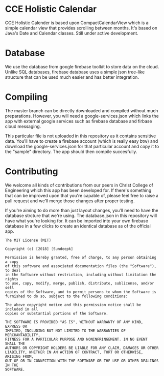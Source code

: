 # CCE Holistic Calendar
CCE Holistic Calender is based upon CompactCalendarView which is a simple calendar view that provides scrolling between months. It's based on Java's Date and Calendar classes. Still under active development.


# Database

We use the database from google firebase toolkit to store data on the cloud. Unlike SQL databases, firebase database uses a simple json tree-like structure that can be used much easier and has better integration.

# Compiling

The master branch can be directly downloaded and compiled without much preparations. However, you will need a google-services.json which links the app with external google services such as firebase database and firbase cloud messaging. 

This particular file is not uploaded in this repository as it contains sensitive data. You'll have to create a firebase account (which is really easy btw) and download the google-services.json for that particular account and copy it to the "sample" directory. The app should then compile succesfully.   


# Contributing  
We welcome all kinds of contributions from our peers in Christ College of Engineering which this app has been developed for. If there's something that can be improved upon that you're capable of, please feel free to raise a pull request and we'll merge those changes after proper testing.

If you're aiming to do more than just layout changes, you'll need to have the database strcture that we're using. The database.json in this repository will have what you're looking for. It can be imported into your own firebase database in a few clicks to create an identical database as of the official app.




```
The MIT License (MIT)

Copyright (c) [2018] [Sundeepk]

Permission is hereby granted, free of charge, to any person obtaining a copy
of this software and associated documentation files (the "Software"), to deal
in the Software without restriction, including without limitation the rights
to use, copy, modify, merge, publish, distribute, sublicense, and/or sell
copies of the Software, and to permit persons to whom the Software is
furnished to do so, subject to the following conditions:

The above copyright notice and this permission notice shall be included in all
copies or substantial portions of the Software.

THE SOFTWARE IS PROVIDED "AS IS", WITHOUT WARRANTY OF ANY KIND, EXPRESS OR
IMPLIED, INCLUDING BUT NOT LIMITED TO THE WARRANTIES OF MERCHANTABILITY,
FITNESS FOR A PARTICULAR PURPOSE AND NONINFRINGEMENT. IN NO EVENT SHALL THE
AUTHORS OR COPYRIGHT HOLDERS BE LIABLE FOR ANY CLAIM, DAMAGES OR OTHER
LIABILITY, WHETHER IN AN ACTION OF CONTRACT, TORT OR OTHERWISE, ARISING FROM,
OUT OF OR IN CONNECTION WITH THE SOFTWARE OR THE USE OR OTHER DEALINGS IN THE
SOFTWARE.
```

